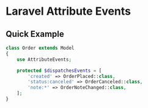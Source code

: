 # Laravel Attribute Events

## Quick Example

```php
class Order extends Model
{
    use AttributeEvents;

    protected $dispatchesEvents = [
        'created' => OrderPlaced::class,
        'status:canceled' => OrderCanceled::class,
        'note:*' => OrderNoteChanged::class,
    ];
}
```
